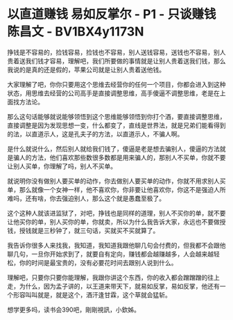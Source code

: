 # 以直道赚钱 易如反掌尔 - P1 - 只谈赚钱陈昌文 - BV1BX4y1173N

挣钱是不容易的，捡钱容易，捡钱也不容易，别人送钱容易，送钱也不容易，别人贵着送我们钱才容易，理解吧，我们所要做的事情就是让别人贵着送我们钱，那么我说的是真的还是假的，苹果公司就是让别人贵着送他钱。

大家理解了吧，你你只要用这个思维去经营你的任何一个项目，你都会进入到这种状态，用思维去经营的公司高手是直接调整思维，高手傻逼不调整思维，老是在上面找方法论。

那么这句话能够就说能够领悟到这个思维能够领悟到你打个酒，要直接调整思维，直接调整是因为发现思想一变，什么都变了，直线是世界法，就是兄弟们能看得到的法，以直道示人，这是孔夫子的方法，以直道示人，不骗人啊。

是什么就说什么，然后别人就给我们钱了，傻逼是老是想去骗别人，傻逼的方法就是骗人的方法，他们喜欢那些数很多数都是用来骗人的，那别人不买单，你就不要让别人买单，你理解了吗，别人不买单。

就说明你没有做别人要买单的动作，你去做别人要买单的动作，你就不用求别人买单，那么就像一个女神一样，他不喜欢你，你非要让他喜欢你，你这不是强迫人所难吗，还有啥，你去强迫别人，那么这个就是愚蠢至极了。

这个这种人就该进监狱了，对吧，挣钱也是同样的道理，别人不买你的单，就不要让他买你的单，别人买你的单，你就卖，所以为什么我告诉大家，永远也不要做授钱，授钱就是三秒钟了，就三句话，买就买不买就算了。

我告诉你很多人来找我，我知道，我知道我跟他聊几句会付费的，但我都不会跟他聊几句，一旦你开始求到了，就要自有定向，赚钱都会越赚越多，人会越来越轻松，你的时间是最宝贵的，没有必要花时间去跟别人说到什么。

理解吧，只要你只要你能理解，我跟你讲这个东西，你的收入都会蹭蹭蹭的往上走，为什么，因为孟子讲的，以王道来带天下，就易如反掌，易如反掌，他还有一个形容叫叫就是，就是这个，酒汗逢甘霖，这个草就会猛斩。

想学更多吗，读书会390吧，剛剛視訊，小欽姊。